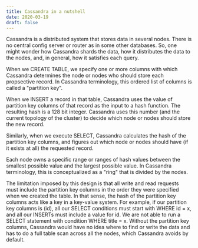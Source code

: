 ```yaml
---
title: Cassandra in a nutshell
date: 2020-03-19
draft: false
---
```


Cassandra is a distributed system that stores data in several nodes.
There is no central config server or router as in some other databases.
So, one might wonder how Cassandra shards the data, how it distributes the data to the nodes, and, in general, how it satisfies each query.

When we CREATE TABLE, we specify one or more columns with which Cassandra determines the node or nodes who should store each propsective record.
In Cassandra terminology, this ordered list of columns is called a "partition key".

When we INSERT a record in that table, Cassandra uses the value of partition key columns of that record as the input to a hash function.
The resulting hash is a 128 bit integer. Cassandra uses this number (and the
current topology of the cluster) to decide which node or nodes should store the new record.

Similarly, when we execute SELECT, Cassandra calculates the hash of the partition key columns, and figures out
which node or nodes should have (if it exists at all) the requested record.

Each node owns a specific range or ranges of hash values between the smallest possible value
and the largest possible value.  In Cassandra terminology, this is conceptualized as a "ring" that is divided by the nodes.

The limitation imposed by this design is that all write and read requests must include the partition key columns in the order they
were specified when we created the table. In that sense, the hash of the partition key columns acts like a key in a key-value system.
For example, if our partition key columns is (id), all our SELECT conditions must start with WHERE id = x, and all our INSERTs must include a value for id.
We are not able to run a SELECT statement with condition WHERE title = x. 
Without the partition key columns, Cassandra would have no idea where to find or write the data and has to do a full table scan across all the nodes,
which Cassandra avoids by default. 

